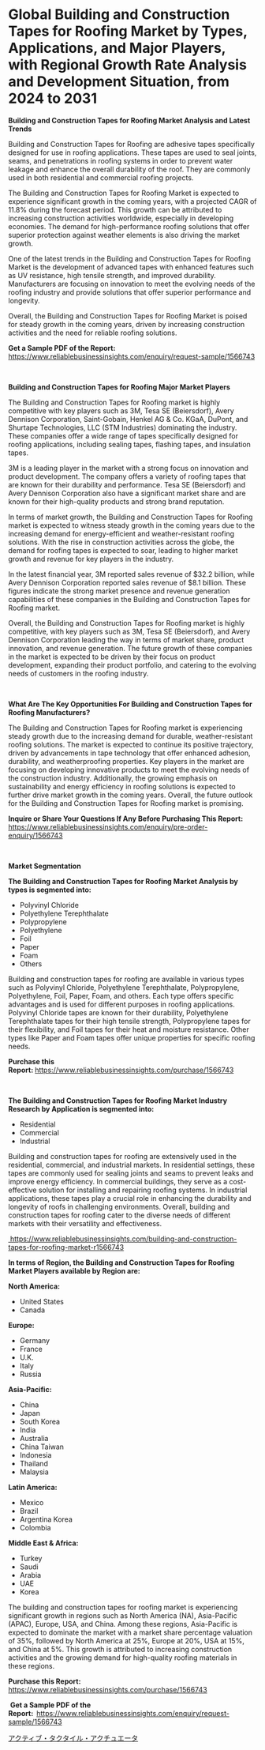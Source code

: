 <p><h1>Global Building and Construction Tapes for Roofing Market by Types, Applications, and Major Players, with Regional Growth Rate Analysis and Development Situation, from 2024 to 2031</h1></p><p><strong>Building and Construction Tapes for Roofing Market Analysis and Latest Trends</strong></p>
<p><p>Building and Construction Tapes for Roofing are adhesive tapes specifically designed for use in roofing applications. These tapes are used to seal joints, seams, and penetrations in roofing systems in order to prevent water leakage and enhance the overall durability of the roof. They are commonly used in both residential and commercial roofing projects.</p><p>The Building and Construction Tapes for Roofing Market is expected to experience significant growth in the coming years, with a projected CAGR of 11.8% during the forecast period. This growth can be attributed to increasing construction activities worldwide, especially in developing economies. The demand for high-performance roofing solutions that offer superior protection against weather elements is also driving the market growth.</p><p>One of the latest trends in the Building and Construction Tapes for Roofing Market is the development of advanced tapes with enhanced features such as UV resistance, high tensile strength, and improved durability. Manufacturers are focusing on innovation to meet the evolving needs of the roofing industry and provide solutions that offer superior performance and longevity.</p><p>Overall, the Building and Construction Tapes for Roofing Market is poised for steady growth in the coming years, driven by increasing construction activities and the need for reliable roofing solutions.</p></p>
<p><strong>Get a Sample PDF of the Report:&nbsp;</strong> <a href="https://www.reliablebusinessinsights.com/enquiry/request-sample/1566743">https://www.reliablebusinessinsights.com/enquiry/request-sample/1566743</a></p>
<p>&nbsp;</p>
<p><strong>Building and Construction Tapes for Roofing Major Market Players</strong></p>
<p><p>The Building and Construction Tapes for Roofing market is highly competitive with key players such as 3M, Tesa SE (Beiersdorf), Avery Dennison Corporation, Saint-Gobain, Henkel AG & Co. KGaA, DuPont, and Shurtape Technologies, LLC (STM Industries) dominating the industry. These companies offer a wide range of tapes specifically designed for roofing applications, including sealing tapes, flashing tapes, and insulation tapes.</p><p>3M is a leading player in the market with a strong focus on innovation and product development. The company offers a variety of roofing tapes that are known for their durability and performance. Tesa SE (Beiersdorf) and Avery Dennison Corporation also have a significant market share and are known for their high-quality products and strong brand reputation.</p><p>In terms of market growth, the Building and Construction Tapes for Roofing market is expected to witness steady growth in the coming years due to the increasing demand for energy-efficient and weather-resistant roofing solutions. With the rise in construction activities across the globe, the demand for roofing tapes is expected to soar, leading to higher market growth and revenue for key players in the industry.</p><p>In the latest financial year, 3M reported sales revenue of $32.2 billion, while Avery Dennison Corporation reported sales revenue of $8.1 billion. These figures indicate the strong market presence and revenue generation capabilities of these companies in the Building and Construction Tapes for Roofing market.</p><p>Overall, the Building and Construction Tapes for Roofing market is highly competitive, with key players such as 3M, Tesa SE (Beiersdorf), and Avery Dennison Corporation leading the way in terms of market share, product innovation, and revenue generation. The future growth of these companies in the market is expected to be driven by their focus on product development, expanding their product portfolio, and catering to the evolving needs of customers in the roofing industry.</p></p>
<p>&nbsp;</p>
<p><strong>What Are The Key Opportunities For Building and Construction Tapes for Roofing Manufacturers?</strong></p>
<p><p>The Building and Construction Tapes for Roofing market is experiencing steady growth due to the increasing demand for durable, weather-resistant roofing solutions. The market is expected to continue its positive trajectory, driven by advancements in tape technology that offer enhanced adhesion, durability, and weatherproofing properties. Key players in the market are focusing on developing innovative products to meet the evolving needs of the construction industry. Additionally, the growing emphasis on sustainability and energy efficiency in roofing solutions is expected to further drive market growth in the coming years. Overall, the future outlook for the Building and Construction Tapes for Roofing market is promising.</p></p>
<p><strong>Inquire or Share Your Questions If Any Before Purchasing This Report:</strong> <a href="https://www.reliablebusinessinsights.com/enquiry/pre-order-enquiry/1566743">https://www.reliablebusinessinsights.com/enquiry/pre-order-enquiry/1566743</a></p>
<p>&nbsp;</p>
<p><strong>Market Segmentation</strong></p>
<p><strong>The Building and Construction Tapes for Roofing Market Analysis by types is segmented into:</strong></p>
<p><ul><li>Polyvinyl Chloride</li><li>Polyethylene Terephthalate</li><li>Polypropylene</li><li>Polyethylene</li><li>Foil</li><li>Paper</li><li>Foam</li><li>Others</li></ul></p>
<p><p>Building and construction tapes for roofing are available in various types such as Polyvinyl Chloride, Polyethylene Terephthalate, Polypropylene, Polyethylene, Foil, Paper, Foam, and others. Each type offers specific advantages and is used for different purposes in roofing applications. Polyvinyl Chloride tapes are known for their durability, Polyethylene Terephthalate tapes for their high tensile strength, Polypropylene tapes for their flexibility, and Foil tapes for their heat and moisture resistance. Other types like Paper and Foam tapes offer unique properties for specific roofing needs.</p></p>
<p><strong>Purchase this Report:&nbsp;</strong><a href="https://www.reliablebusinessinsights.com/purchase/1566743">https://www.reliablebusinessinsights.com/purchase/1566743</a></p>
<p>&nbsp;</p>
<p><strong>The Building and Construction Tapes for Roofing Market Industry Research by Application is segmented into:</strong></p>
<p><ul><li>Residential</li><li>Commercial</li><li>Industrial</li></ul></p>
<p><p>Building and construction tapes for roofing are extensively used in the residential, commercial, and industrial markets. In residential settings, these tapes are commonly used for sealing joints and seams to prevent leaks and improve energy efficiency. In commercial buildings, they serve as a cost-effective solution for installing and repairing roofing systems. In industrial applications, these tapes play a crucial role in enhancing the durability and longevity of roofs in challenging environments. Overall, building and construction tapes for roofing cater to the diverse needs of different markets with their versatility and effectiveness.</p></p>
<p><a href="https://www.reliablebusinessinsights.com/building-and-construction-tapes-for-roofing-market-r1566743">&nbsp;https://www.reliablebusinessinsights.com/building-and-construction-tapes-for-roofing-market-r1566743</a></p>
<p><strong>In terms of Region, the Building and Construction Tapes for Roofing Market Players available by Region are:</strong></p>
<p>
    <p> <strong> North America: </strong>
        <ul>
            <li>United States</li>
            <li>Canada</li>
        </ul>
        </p> 
    <p> <strong> Europe: </strong>
        <ul>
            <li>Germany</li>
            <li>France</li>
            <li>U.K.</li>
            <li>Italy</li>
            <li>Russia</li>
        </ul>
        </p> 
    <p> <strong> Asia-Pacific: </strong>
        <ul>
            <li>China</li>
            <li>Japan</li>
            <li>South Korea</li>
            <li>India</li>
            <li>Australia</li>
            <li>China Taiwan</li>
            <li>Indonesia</li>
            <li>Thailand</li>
            <li>Malaysia</li>
        </ul>
        </p> 
    <p> <strong> Latin America: </strong>
        <ul>
            <li>Mexico</li>
            <li>Brazil</li>
            <li>Argentina Korea</li>
            <li>Colombia</li>
        </ul>
        </p> 
    <p> <strong> Middle East & Africa: </strong>
        <ul>
            <li>Turkey</li>
            <li>Saudi</li>
            <li>Arabia</li>
            <li>UAE</li>
            <li>Korea</li>
        </ul>
    </p>
    </p>
<p><p>The building and construction tapes for roofing market is experiencing significant growth in regions such as North America (NA), Asia-Pacific (APAC), Europe, USA, and China. Among these regions, Asia-Pacific is expected to dominate the market with a market share percentage valuation of 35%, followed by North America at 25%, Europe at 20%, USA at 15%, and China at 5%. This growth is attributed to increasing construction activities and the growing demand for high-quality roofing materials in these regions.</p></p>
<p><strong>Purchase this Report: </strong><a href="https://www.reliablebusinessinsights.com/purchase/1566743">https://www.reliablebusinessinsights.com/purchase/1566743</a></p>
<p>&nbsp;<strong>Get a Sample PDF of the Report:&nbsp;&nbsp;</strong><a href="https://www.reliablebusinessinsights.com/enquiry/request-sample/1566743">https://www.reliablebusinessinsights.com/enquiry/request-sample/1566743</a></p>
<p><strong></strong></p>
<p><p><a href="https://github.com/jkjreqjscoxx7/Market-Research-Report-List-2/blob/main/367132291303.md">アクティブ・タクタイル・アクチュエータ</a></p></p>